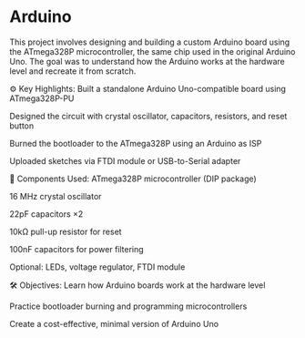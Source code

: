 # Arduino 
This project involves designing and building a custom Arduino board using the ATmega328P microcontroller, the same chip used in the original Arduino Uno. The goal was to understand how the Arduino works at the hardware level and recreate it from scratch.

⚙️ Key Highlights:
Built a standalone Arduino Uno-compatible board using ATmega328P-PU

Designed the circuit with crystal oscillator, capacitors, resistors, and reset button

Burned the bootloader to the ATmega328P using an Arduino as ISP

Uploaded sketches via FTDI module or USB-to-Serial adapter

🧩 Components Used:
ATmega328P microcontroller (DIP package)

16 MHz crystal oscillator

22pF capacitors ×2

10kΩ pull-up resistor for reset

100nF capacitors for power filtering

Optional: LEDs, voltage regulator, FTDI module

🛠️ Objectives:
Learn how Arduino boards work at the hardware level

Practice bootloader burning and programming microcontrollers

Create a cost-effective, minimal version of Arduino Uno
